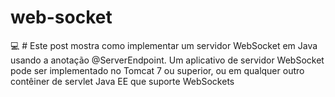 # web-socket
:computer: # Este post mostra como implementar um servidor WebSocket em Java usando a anotação @ServerEndpoint. Um aplicativo de servidor WebSocket pode ser implementado no Tomcat 7 ou superior, ou em qualquer outro contêiner de servlet Java EE que suporte WebSockets
